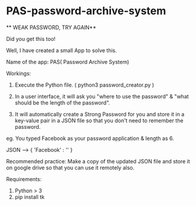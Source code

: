# PAS-password-archive-system

** WEAK PASSWORD, TRY AGAIN** 

Did you get this too! 

Well, I have created a small App to solve this.

Name of the app: PAS( Password Archive System)



Workings: 

1. Execute the Python file. ( python3 password_creator.py )

2. In a user interface, it will ask you "where to use the password" & "what should be the length of the password".

3.  It will automatically create a Strong Password for you and store it in a key-value pair in a JSON file so that you don't need to remember the password.

eg. You typed Facebook as your password application & length as 6.

JSON --> { 'Facebook' : '<Automatically generated strong password>' } 

Recommended practice: Make a copy of the updated JSON file and store it on google drive so that you can use it remotely also.

Requirements:
1. Python > 3
2. pip install tk 


